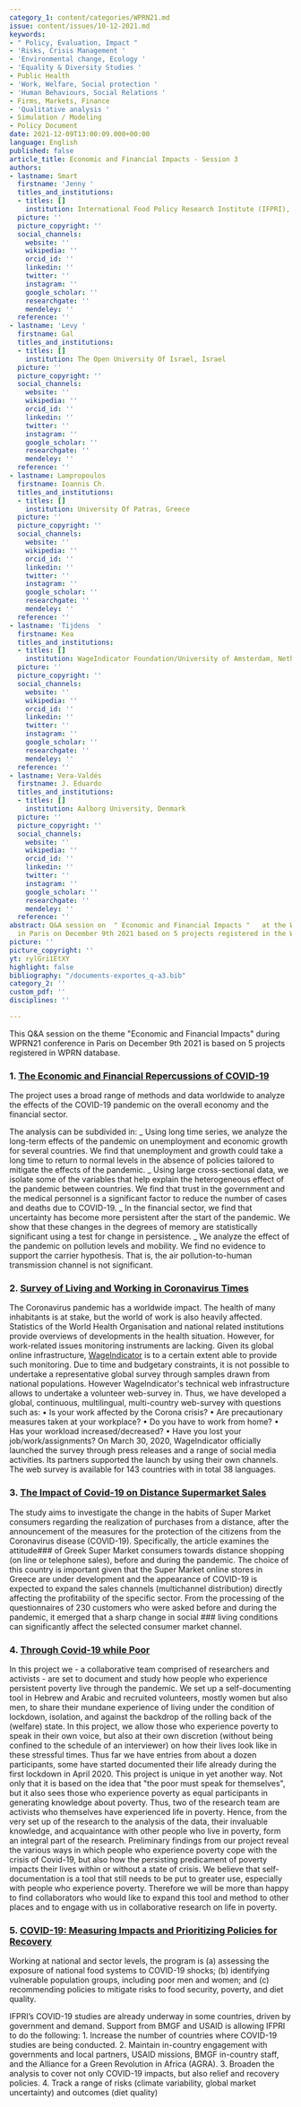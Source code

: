 ```yaml
---
category_1: content/categories/WPRN21.md
issue: content/issues/10-12-2021.md
keywords:
- " Policy, Evaluation, Impact "
- 'Risks, Crisis Management '
- 'Environmental change, Ecology '
- 'Equality & Diversity Studies '
- Public Health
- 'Work, Welfare, Social protection '
- 'Human Behaviours, Social Relations '
- Firms, Markets, Finance
- 'Qualitative analysis '
- Simulation / Modeling
- Policy Document
date: 2021-12-09T13:00:09.000+00:00
language: English
published: false
article_title: Economic and Financial Impacts - Session 3
authors:
- lastname: Smart
  firstname: 'Jenny '
  titles_and_institutions:
  - titles: []
    institution: International Food Policy Research Institute (IFPRI), USA
  picture: ''
  picture_copyright: ''
  social_channels:
    website: ''
    wikipedia: ''
    orcid_id: ''
    linkedin: ''
    twitter: ''
    instagram: ''
    google_scholar: ''
    researchgate: ''
    mendeley: ''
  reference: ''
- lastname: 'Levy '
  firstname: Gal
  titles_and_institutions:
  - titles: []
    institution: The Open University Of Israel, Israel
  picture: ''
  picture_copyright: ''
  social_channels:
    website: ''
    wikipedia: ''
    orcid_id: ''
    linkedin: ''
    twitter: ''
    instagram: ''
    google_scholar: ''
    researchgate: ''
    mendeley: ''
  reference: ''
- lastname: Lampropoulos
  firstname: Ioannis Ch.
  titles_and_institutions:
  - titles: []
    institution: University Of Patras, Greece
  picture: ''
  picture_copyright: ''
  social_channels:
    website: ''
    wikipedia: ''
    orcid_id: ''
    linkedin: ''
    twitter: ''
    instagram: ''
    google_scholar: ''
    researchgate: ''
    mendeley: ''
  reference: ''
- lastname: 'Tijdens  '
  firstname: Kea
  titles_and_institutions:
  - titles: []
    institution: WageIndicator Foundation/University of Amsterdam, Netherlands
  picture: ''
  picture_copyright: ''
  social_channels:
    website: ''
    wikipedia: ''
    orcid_id: ''
    linkedin: ''
    twitter: ''
    instagram: ''
    google_scholar: ''
    researchgate: ''
    mendeley: ''
  reference: ''
- lastname: Vera-Valdés
  firstname: J. Eduardo
  titles_and_institutions:
  - titles: []
    institution: Aalborg University, Denmark
  picture: ''
  picture_copyright: ''
  social_channels:
    website: ''
    wikipedia: ''
    orcid_id: ''
    linkedin: ''
    twitter: ''
    instagram: ''
    google_scholar: ''
    researchgate: ''
    mendeley: ''
  reference: ''
abstract: Q&A session on  " Economic and Financial Impacts "   at the WPRN 21 conference
  in Paris on December 9th 2021 based on 5 projects registered in the WPRN database.
picture: ''
picture_copyright: ''
yt: rylGri1EtXY
highlight: false
bibliography: "/documents-exportes_q-a3.bib"
category_2: ''
custom_pdf: ''
disciplines: ''

---
```


This Q&A session on the theme "Economic and Financial Impacts" during WPRN21 conference in Paris on December 9th 2021 is based on 5 projects registered in WPRN database.

<Youtube yt="rylGri1EtXY" caption ="Q&A sessions - Economic & Financial Impacts"></Youtube>

### 1. [The Economic and Financial Repercussions of COVID-19](https://wprn.org/item/535752)

The project uses a broad range of methods and data worldwide to analyze the effects of the COVID-19 pandemic on the overall economy and the financial sector.

The analysis can be subdivided in: _ Using long time series, we analyze the long-term effects of the pandemic on unemployment and economic growth for several countries. We find that unemployment and growth could take a long time to return to normal levels in the absence of policies tailored to mitigate the effects of the pandemic. _ Using large cross-sectional data, we isolate some of the variables that help explain the heterogeneous effect of the pandemic between countries. We find that trust in the government and the medical personnel is a significant factor to reduce the number of cases and deaths due to COVID-19. _ In the financial sector, we find that uncertainty has become more persistent after the start of the pandemic. We show that these changes in the degrees of memory are statistically significant using a test for change in persistence. _ We analyze the effect of the pandemic on pollution levels and mobility. We find no evidence to support the carrier hypothesis. That is, the air pollution-to-human transmission channel is not significant.

<Youtube yt="v6V_9BMQXNc" caption ="WPRN-535752-JEduardoVeraValdes-Economic and Financial Repercussions of COVID-19"></Youtube>

### 2. [Survey of Living and Working in Coronavirus Times](https://wprn.org/item/417152)

The Coronavirus pandemic has a worldwide impact. The health of many inhabitants is at stake, but the world of work is also heavily affected. Statistics of the World Health Organisation and national related institutions provide overviews of developments in the health situation. However, for work-related issues monitoring instruments are lacking. Given its global online infrastructure, [WageIndicator](https://wageindicator.org/ "WageIndecator") is to a certain extent able to provide such monitoring. Due to time and budgetary constraints, it is not possible to undertake a representative global survey through samples drawn from national populations. However WageIndicator's technical web infrastructure allows to undertake a volunteer web-survey in. Thus, we have developed a global, continuous, multilingual, multi-country web-survey with questions such as: • Is your work affected by the Corona crisis? • Are precautionary measures taken at your workplace? • Do you have to work from home? • Has your workload increased/decreased? • Have you lost your job/work/assignments? On March 30, 2020, WageIndicator officially launched the survey through press releases and a range of social media activities. Its partners supported the launch by using their own channels. The web survey is available for 143 countries with in total 38 languages.

<Youtube yt="PrLnfyCIZ2w" caption ="Survey of Living and Working in Coronavirus Times - WageIndicator.org"></Youtube>

### 3. [The Impact of Covid-19 on Distance Supermarket Sales](https://wprn.org/item/547052)

The study aims to investigate the change in the habits of Super Market consumers regarding the realization of purchases from a distance, after the announcement of the measures for the protection of the citizens from the Coronavirus disease (COVID-19). Specifically, the article examines the attitude### of Greek Super Market consumers towards distance shopping (on line or telephone sales), before and during the pandemic. The choice of this country is important given that the Super Market online stores in Greece are under development and the appearance of COVID-19 is expected to expand the sales channels (multichannel distribution) directly affecting the profitability of the specific sector. From the processing of the questionnaires of 230 customers who were asked before and during the pandemic, it emerged that a sharp change in social ### living conditions can significantly affect the selected consumer market channel.

<Youtube yt="TYJvdWlftyA"></Youtube>

### 4. [Through Covid-19 while Poor](https://wprn.org/item/544952)

In this project we - a collaborative team comprised of researchers and activists - are set to document and study how people who experience persistent poverty live through the pandemic. We set up a self-documenting tool in Hebrew and Arabic and recruited volunteers, mostly women but also men, to share their mundane experience of living under the condition of lockdown, isolation, and against the backdrop of the rolling back of the (welfare) state. In this project, we allow those who experience poverty to speak in their own voice, but also at their own discretion (without being confined to the schedule of an interviewer) on how their lives look like in these stressful times. Thus far we have entries from about a dozen participants, some have started documented their life already during the first lockdown in April 2020. This project is unique in yet another way. Not only that it is based on the idea that "the poor must speak for themselves", but it also sees those who experience poverty as equal participants in generating knowledge about poverty. Thus, two of the research team are activists who themselves have experienced life in poverty. Hence, from the very set up of the research to the analysis of the data, their invaluable knowledge, and acquaintance with other people who live in poverty, form an integral part of the research. Preliminary findings from our project reveal the various ways in which people who experience poverty cope with the crisis of Covid-19, but also how the persisting predicament of poverty impacts their lives within or without a state of crisis. We believe that self-documentation is a tool that still needs to be put to greater use, especially with people who experience poverty. Therefore we will be more than happy to find collaborators who would like to expand this tool and method to other places and to engage with us in collaborative research on life in poverty.

<Youtube yt="9-js7zqo-6I" caption ="Through Covid-19 While Poor - Short presentation of an ongoing project on living in poverty during Covid-19"></Youtube>

### 5. [COVID-19: Measuring Impacts and Prioritizing Policies for Recovery](https://wprn.org/item/546652)

Working at national and sector levels, the program is (a) assessing the exposure of national food systems to COVID-19 shocks; (b) identifying vulnerable population groups, including poor men and women; and (c) recommending policies to mitigate risks to food security, poverty, and diet quality.

IFPRI’s COVID-19 studies are already underway in some countries, driven by government and demand. Support from BMGF and USAID is allowing IFPRI to do the following: 1. Increase the number of countries where COVID-19 studies are being conducted. 2. Maintain in-country engagement with governments and local partners, USAID missions, BMGF in-country staff, and the Alliance for a Green Revolution in Africa (AGRA). 3. Broaden the analysis to cover not only COVID-19 impacts, but also relief and recovery policies. 4. Track a range of risks (climate variability, global market uncertainty) and outcomes (diet quality)

<Youtube yt="w3bk2Yg3Ntg" caption ="COVID-19: Measuring Impacts and Prioritizing Policies for Recovery"></Youtube>